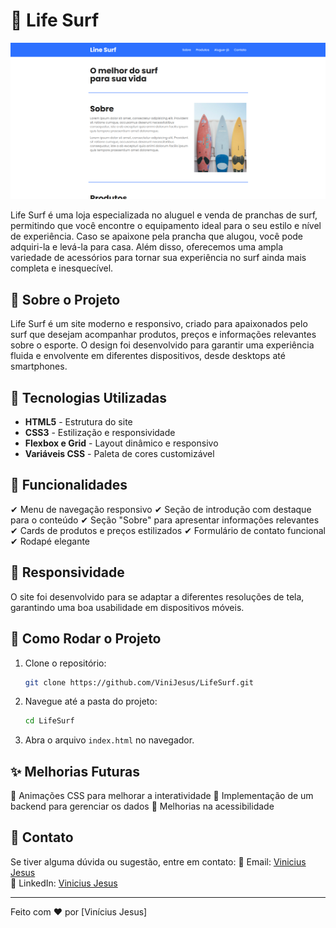 # 🌊 Life Surf

![alt text](img/image.png)

Life Surf é uma loja especializada no aluguel e venda de pranchas de surf, permitindo que você encontre o equipamento ideal para o seu estilo e nível de experiência. Caso se apaixone pela prancha que alugou, você pode adquiri-la e levá-la para casa. Além disso, oferecemos uma ampla variedade de acessórios para tornar sua experiência no surf ainda mais completa e inesquecível.

## 🌟 Sobre o Projeto

Life Surf é um site moderno e responsivo, criado para apaixonados pelo surf que desejam acompanhar produtos, preços e informações relevantes sobre o esporte. O design foi desenvolvido para garantir uma experiência fluida e envolvente em diferentes dispositivos, desde desktops até smartphones.

## 🎨 Tecnologias Utilizadas

- **HTML5** - Estrutura do site
- **CSS3** - Estilização e responsividade
- **Flexbox e Grid** - Layout dinâmico e responsivo
- **Variáveis CSS** - Paleta de cores customizável

## 📌 Funcionalidades

✔ Menu de navegação responsivo
✔ Seção de introdução com destaque para o conteúdo
✔ Seção "Sobre" para apresentar informações relevantes
✔ Cards de produtos e preços estilizados
✔ Formulário de contato funcional
✔ Rodapé elegante

## 📱 Responsividade

O site foi desenvolvido para se adaptar a diferentes resoluções de tela, garantindo uma boa usabilidade em dispositivos móveis.

## 🚀 Como Rodar o Projeto

1. Clone o repositório:
   ```bash
   git clone https://github.com/ViniJesus/LifeSurf.git
   ```
2. Navegue até a pasta do projeto:
   ```bash
   cd LifeSurf
   ```
3. Abra o arquivo `index.html` no navegador.

## ✨ Melhorias Futuras

🔹 Animações CSS para melhorar a interatividade
🔹 Implementação de um backend para gerenciar os dados
🔹 Melhorias na acessibilidade

## 📩 Contato

Se tiver alguma dúvida ou sugestão, entre em contato:
📧 Email: [Vinicius Jesus](vini.jesus1342@gmail.com)\
💼 LinkedIn: [Vinicius Jesus](https://www.linkedin.com/in/vin%C3%ADcius-jesus-5660a2232/)

---

Feito com ❤️ por [Vinícius Jesus]
